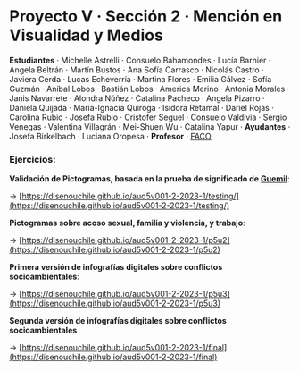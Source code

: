 # Proyecto V · Sección 2 · Mención en Visualidad y Medios

**Estudiantes** · Michelle Astrelli · Consuelo Bahamondes · Lucía Barnier · Angela Beltrán · Martín Bustos · Ana Sofía Carrasco · Nicolás Castro · Javiera Cerda · Lucas Echeverría · Martina Flores · Emilia Gálvez · Sofía Guzmán · Aníbal Lobos · Bastián Lobos · America Merino · Antonia Morales · Janis Navarrete · Alondra Núñez · Catalina Pacheco · Angela Pizarro · Daniela Quijada · Maria-Ignacia Quiroga · Isidora Retamal · Dariel Rojas · Carolina Rubio · Josefa Rubio · Cristofer Seguel · Consuelo Valdivia · Sergio Venegas · Valentina Villagrán · Mei-Shuen Wu · Catalina Yapur · **Ayudantes** · Josefa Birkelbach · Luciana Oropesa · **Profesor** · [FACO](https://faco.cl/)

### Ejercicios:

**Validación de Pictogramas, basada en la prueba de significado de [Guemil](https://www.guemil.info/meaning/)**:

→ [https://disenouchile.github.io/aud5v001-2-2023-1/testing/](https://disenouchile.github.io/aud5v001-2-2023-1/testing/)

**Pictogramas sobre acoso sexual, familia y violencia, y trabajo**:

→ [https://disenouchile.github.io/aud5v001-2-2023-1/p5u2](https://disenouchile.github.io/aud5v001-2-2023-1/p5u2)

**Primera versión de infografías digitales sobre conflictos socioambientales**:

→ [https://disenouchile.github.io/aud5v001-2-2023-1/p5u3](https://disenouchile.github.io/aud5v001-2-2023-1/p5u3)

**Segunda versión de infografías digitales sobre conflictos socioambientales**

→ [https://disenouchile.github.io/aud5v001-2-2023-1/final](https://disenouchile.github.io/aud5v001-2-2023-1/final)
